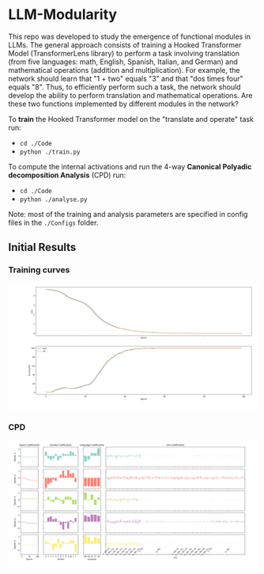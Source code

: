 # LLM-Modularity
This repo was developed to study the emergence of functional modules in LLMs. The general approach consists of training a Hooked Transformer Model (TransformerLens library) to perform a task involving translation (from five languages: math, English, Spanish, Italian, and German) and mathematical operations (addition and multiplication). For example, the network should learn that "1 + two" equals "3" and that "dos times four" equals "8". Thus, to efficiently perform such a task, the network should develop the ability to perform translation and mathematical operations. Are these two functions implemented by different modules in the network?

To **train** the Hooked Transformer model on the "translate and operate" task run:
- ```cd ./Code```
- ```python ./train.py```

To compute the internal activations and run the 4-way **Canonical Polyadic decomposition Analysis** (CPD) run:
- ```cd ./Code```
- ```python ./analyse.py```

Note: most of the training and analysis parameters are specified in config files in the ```./Configs``` folder.

## Initial Results
### Training curves
![Alt text](./Figures/training_plots.png)
### CPD
![Alt text](./Figures/CPD.png)
